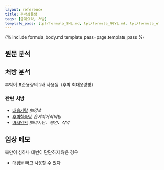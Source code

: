 ```yaml
---
layout: reference
title: 후박삼물탕
tags: [금궤요략, 처방]
template_pass: [tpl/formula_SHL.md, tpl/formula_GGYL.md, tpl/formula_etc.md]
---
```


{% include formula_body.md template_pass=page.template_pass %}

## 원문 분석

## 처방 분석

후박이 표준용량의 2배 사용됨（후박 최대용량방）

### 관련 처방

* [대승기탕]({{site.formulaurl}}/대승기탕) _加망초_
* [후박칠품탕]({{site.formulaurl}}/후박칠물탕) _合계지거작약탕_
* [마자인환]({{site.formulaurl}}/마자인환) _加마자인、행인、작약_


## 임상 메모

복만이 심하나 대변이 단단하지 않은 경우
* 대황을 빼고 사용할 수 있다.
